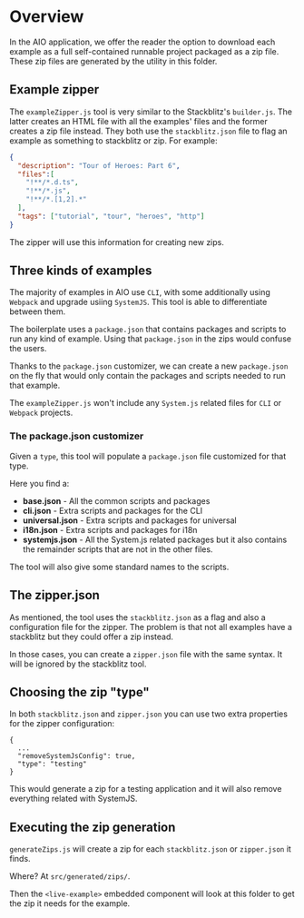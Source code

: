 # Overview

In the AIO application, we offer the reader the option to download each example as a full self-contained
runnable project packaged as a zip file. These zip files are generated by the utility in this folder.

## Example zipper

The `exampleZipper.js` tool is very similar to the Stackblitz's `builder.js`. The latter creates an HTML file
with all the examples' files and the former creates a zip file instead. They both use the `stackblitz.json` file
to flag an example as something to stackblitz or zip. For example:

```json
{
  "description": "Tour of Heroes: Part 6",
  "files":[
    "!**/*.d.ts",
    "!**/*.js",
    "!**/*.[1,2].*"
  ],
  "tags": ["tutorial", "tour", "heroes", "http"]
}
```

The zipper will use this information for creating new zips.

## Three kinds of examples

The majority of examples in AIO use `CLI`, with some additionally using `Webpack` and upgrade usiing `SystemJS`. This
tool is able to differentiate between them.

The boilerplate uses a `package.json` that contains packages and scripts to run any kind of example.
Using that `package.json` in the zips would confuse the users.

Thanks to the `package.json` customizer, we can create a new `package.json` on the fly that would
only contain the packages and scripts needed to run that example.

The `exampleZipper.js` won't include any `System.js` related files for `CLI` or `Webpack` projects.

### The package.json customizer

Given a `type`, this tool will populate a `package.json` file customized for that type.

Here you find a:

* **base.json** - All the common scripts and packages
* **cli.json** - Extra scripts and packages for the CLI
* **universal.json** - Extra scripts and packages for universal
* **i18n.json** - Extra scripts and packages for i18n
* **systemjs.json** - All the System.js related packages but it also contains the remainder scripts
  that are not in the other files.

The tool will also give some standard names to the scripts.

## The zipper.json

As mentioned, the tool uses the `stackblitz.json` as a flag and also a configuration file for the zipper.
The problem is that not all examples have a stackblitz but they could offer a zip instead.

In those cases, you can create a `zipper.json` file with the same syntax. It will be ignored by the
stackblitz tool.

## Choosing the zip "type"

In both `stackblitz.json` and `zipper.json` you can use two extra properties for the zipper configuration:

```
{
  ...
  "removeSystemJsConfig": true,
  "type": "testing"
}
```

This would generate a zip for a testing application and it will also remove everything related with
SystemJS.

## Executing the zip generation

`generateZips.js` will create a zip for each `stackblitz.json`  or `zipper.json` it finds.

Where? At `src/generated/zips/`.

Then the `<live-example>` embedded component will look at this folder to get the zip it needs for
the example.
